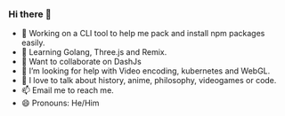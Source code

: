 ### Hi there 👋


- 🔭 Working on a CLI tool to help me pack and install npm packages easily.
- 🌱 Learning Golang, Three.js and Remix.
- 👯 Want to collaborate on DashJs
- 🤔 I’m looking for help with Video encoding, kubernetes and WebGL.
- 💬 I love to talk about history, anime, philosophy, videogames or code.
- 📫 Email me to reach me.
- 😄 Pronouns: He/Him
